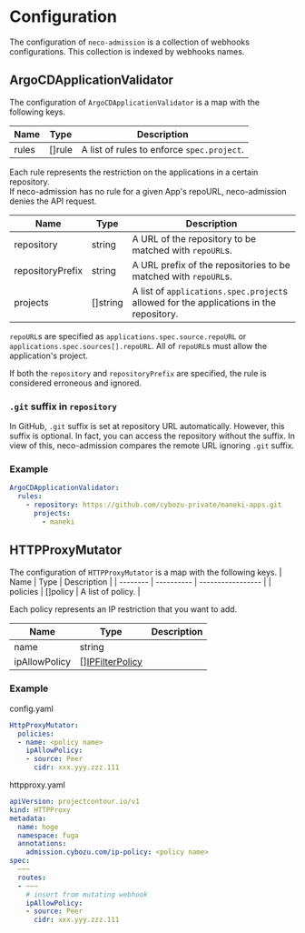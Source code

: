 Configuration
=============

The configuration of `neco-admission` is a collection of webhooks configurations.
This collection is indexed by webhooks names.

ArgoCDApplicationValidator
-------------------------

The configuration of `ArgoCDApplicationValidator` is a map with the following keys.

| Name  | Type     | Description                                |
| ----- | -------- | ------------------------------------------ |
| rules | \[\]rule | A list of rules to enforce `spec.project`. |

Each rule represents the restriction on the applications in a certain repository.  
If neco-admission has no rule for a given App's repoURL, neco-admission denies the API request.

| Name             | Type       | Description                                                                            |
| ---------------- | ---------- | -------------------------------------------------------------------------------------- |
| repository       | string     | A URL of the repository to be matched with `repoURL`s.                                 |
| repositoryPrefix | string     | A URL prefix of the repositories to be matched with `repoURL`s.                        |
| projects         | \[\]string | A list of `applications.spec.project`s allowed for the applications in the repository. |

`repoURL`s are specified as `applications.spec.source.repoURL` or `applications.spec.sources[].repoURL`.
All of `repoURL`s must allow the application's project.

If both the `repository` and `repositoryPrefix` are specified, the rule is considered erroneous and ignored.

### `.git` suffix in `repository`

In GitHub, `.git` suffix is set at repository URL automatically. However, this suffix is optional. In fact, you can access the repository without the suffix.
In view of this, neco-admission compares the remote URL ignoring `.git` suffix.

### Example

```yaml
ArgoCDApplicationValidator:
  rules:
    - repository: https://github.com/cybozu-private/maneki-apps.git
      projects:
        - maneki
```

HTTPProxyMutator
----------------

The configuration of `HTTPProxyMutator` is a map with the following keys.
| Name     | Type       | Description       |
| -------- | ---------- | ----------------- |
| policies | \[\]policy | A list of policy. |

Each policy represents an IP restriction that you want to add.

| Name          | Type                                                                                                      | Description |
| ------------- | --------------------------------------------------------------------------------------------------------- | ----------- |
| name          | string                                                                                                    |             |
| ipAllowPolicy | \[\][IPFilterPolicy](https://projectcontour.io/docs/main/config/api/#projectcontour.io/v1.IPFilterPolicy) |             |

### Example

config.yaml
```yaml
HttpProxyMutator:
  policies:
  - name: <policy name>
    ipAllowPolicy:
    - source: Peer
      cidr: xxx.yyy.zzz.111
```

httpproxy.yaml
```yaml
apiVersion: projectcontour.io/v1
kind: HTTPProxy
metadata:
  name: hoge
  namespace: fuga
  annotations:
    admission.cybozu.com/ip-policy: <policy name>
spec:
  ~~~
  routes:
  - ~~~
    # insert from mutating webhook
    ipAllowPolicy:
    - source: Peer
      cidr: xxx.yyy.zzz.111
```
